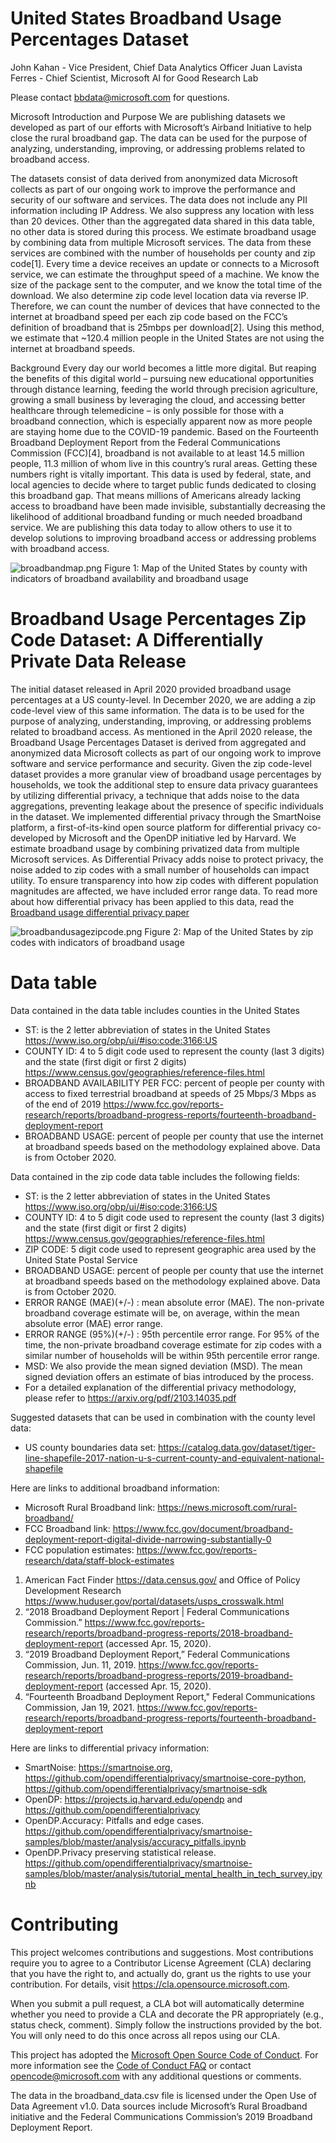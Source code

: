 # United States Broadband Usage Percentages Dataset
John Kahan - Vice President, Chief Data Analytics Officer
Juan Lavista Ferres - Chief Scientist, Microsoft AI for Good Research Lab

Please contact bbdata@microsoft.com for questions.

Microsoft Introduction and Purpose
We are publishing datasets we developed as part of our efforts with Microsoft’s Airband Initiative to help close the rural broadband gap. The data can be used for the purpose of analyzing, understanding, improving, or addressing problems related to broadband access.

The datasets consist of data derived from anonymized data Microsoft collects as part of our ongoing work to improve the performance and security of our software and services. The data does not include any PII information including IP Address. We also suppress any location with less than 20 devices. Other than the aggregated data shared in this data table, no other data is stored during this process. We estimate broadband usage by combining data from multiple Microsoft services. The data from these services are combined with the number of households per county and zip code[1]. Every time a device receives an update or connects to a Microsoft service, we can estimate the throughput speed of a machine. We know the size of the package sent to the computer, and we know the total time of the download. We also determine zip code level location data via reverse IP. Therefore, we can count the number of devices that have connected to the internet at broadband speed per each zip code based on the FCC’s definition of broadband that is 25mbps per download[2]. Using this method, we estimate that ~120.4 million people in the United States are not using the internet at broadband speeds.

Background
Every day our world becomes a little more digital. But reaping the benefits of this digital world – pursuing new educational opportunities through distance learning, feeding the world through precision agriculture, growing a small business by leveraging the cloud, and accessing better healthcare through telemedicine – is only possible for those with a broadband connection, which is especially apparent now as more people are staying home due to the COVID-19 pandemic. Based on the Fourteenth Broadband Deployment Report from the Federal Communications Commission (FCC)[4], broadband is not available to at least 14.5 million people, 11.3 million of whom live in this country’s rural areas. Getting these numbers right is vitally important. This data is used by federal, state, and local agencies to decide where to target public funds dedicated to closing this broadband gap. That means millions of Americans already lacking access to broadband have been made invisible, substantially decreasing the likelihood of additional broadband funding or much needed broadband service. We are publishing this data today to allow others to use it to develop solutions to improving broadband access or addressing problems with broadband access.

![broadbandmap.png](/assets/broadbandmap.png)
Figure 1: Map of the United States by county with indicators of broadband availability and broadband usage
 
# Broadband Usage Percentages Zip Code Dataset: A Differentially Private Data Release
The initial dataset released in April 2020 provided broadband usage percentages at a US county-level.  In December 2020, we are adding a zip code-level view of this same information. The data is to be used for the purpose of analyzing, understanding, improving, or addressing problems related to broadband access.
As mentioned in the April 2020 release, the Broadband Usage Percentages Dataset is derived from aggregated and anonymized data Microsoft collects as part of our ongoing work to improve software and service performance and security. Given the zip code-level dataset provides a more granular view of broadband usage percentages by households, we took the additional step to ensure data privacy guarantees by utilizing differential privacy, a technique that adds noise to the data aggregations, preventing leakage about the presence of specific individuals in the dataset. We implemented differential privacy through the SmartNoise platform, a first-of-its-kind open source platform for differential privacy co-developed by Microsoft and the OpenDP initiative led by Harvard.  We estimate broadband usage by combining privatized data from multiple Microsoft services.
As Differential Privacy adds noise to protect privacy, the noise added to zip codes with a small number of households can impact utility. To ensure transparency into how zip codes with different population magnitudes are affected, we have included error range data. To read more about how differential privacy has been applied to this data, read the [Broadband usage differential privacy paper](./assets/Broadband_usage_differential_privacy_paper.pdf)

![broadbandusagezipcode.png](/assets/broadbandusagezipcode.png)
Figure 2: Map of the United States by zip codes with indicators of broadband usage

# Data table
Data contained in the  data table includes counties in the United States
- ST: is the 2 letter abbreviation of states in the United States https://www.iso.org/obp/ui/#iso:code:3166:US
- COUNTY ID: 4 to 5 digit code used to represent the county (last 3 digits) and the state (first digit or first 2 digits) https://www.census.gov/geographies/reference-files.html
- BROADBAND AVAILABILITY PER FCC: percent of people per county with access to fixed terrestrial broadband at speeds of 25 Mbps/3 Mbps as of the end of 2019 https://www.fcc.gov/reports-research/reports/broadband-progress-reports/fourteenth-broadband-deployment-report
- BROADBAND USAGE: percent of people per county that use the internet at broadband speeds based on the methodology explained above. Data is from October 2020.

Data contained in the zip code data table includes the following fields:
- ST: is the 2 letter abbreviation of states in the United States https://www.iso.org/obp/ui/#iso:code:3166:US
- COUNTY ID: 4 to 5 digit code used to represent the county (last 3 digits) and the state (first digit or first 2 digits) https://www.census.gov/geographies/reference-files.html
- ZIP CODE: 5 digit code used to represent geographic area used by the United State Postal Service
- BROADBAND USAGE: percent of people per county that use the internet at broadband speeds based on the methodology explained above. Data is from October 2020.
- ERROR RANGE (MAE)(+/-) : mean absolute error (MAE). The non-private broadband coverage estimate will be, on average, within the mean absolute error (MAE) error range.
- ERROR RANGE (95%)(+/-) : 95th percentile error range. For 95% of the time, the non-private broadband coverage estimate for zip codes with a similar number of households will be within 95th percentile error range.
- MSD: We also provide the mean signed deviation (MSD). The mean signed deviation offers an estimate of bias introduced by the process.
- For a detailed explanation of the differential privacy methodology, please refer to https://arxiv.org/pdf/2103.14035.pdf



Suggested datasets that can be used in combination with the county level data:
- US county boundaries data set: https://catalog.data.gov/dataset/tiger-line-shapefile-2017-nation-u-s-current-county-and-equivalent-national-shapefile 

Here are links to additional broadband information:
- Microsoft Rural Broadband link: https://news.microsoft.com/rural-broadband/
- FCC Broadband link: https://www.fcc.gov/document/broadband-deployment-report-digital-divide-narrowing-substantially-0
- FCC population estimates: https://www.fcc.gov/reports-research/data/staff-block-estimates

1. American Fact Finder https://data.census.gov/ and Office of Policy Development Research https://www.huduser.gov/portal/datasets/usps_crosswalk.html
2. “2018 Broadband Deployment Report | Federal Communications Commission.” https://www.fcc.gov/reports-research/reports/broadband-progress-reports/2018-broadband-deployment-report (accessed Apr. 15, 2020).
3. “2019 Broadband Deployment Report,” Federal Communications Commission, Jun. 11, 2019. https://www.fcc.gov/reports-research/reports/broadband-progress-reports/2019-broadband-deployment-report (accessed Apr. 15, 2020).
4. “Fourteenth Broadband Deployment Report," Federal Communications Commission, Jan 19, 2021. https://www.fcc.gov/reports-research/reports/broadband-progress-reports/fourteenth-broadband-deployment-report

Here are links to differential privacy information:
- SmartNoise: https://smartnoise.org, https://github.com/opendifferentialprivacy/smartnoise-core-python, https://github.com/opendifferentialprivacy/smartnoise-sdk 
- OpenDP: https://projects.iq.harvard.edu/opendp and https://github.com/opendifferentialprivacy
- OpenDP.Accuracy: Pitfalls and edge cases. https://github.com/opendifferentialprivacy/smartnoise-samples/blob/master/analysis/accuracy_pitfalls.ipynb
- OpenDP.Privacy preserving statistical release. https://github.com/opendifferentialprivacy/smartnoise-samples/blob/master/analysis/tutorial_mental_health_in_tech_survey.ipynb 


# Contributing

This project welcomes contributions and suggestions.  Most contributions require you to agree to a
Contributor License Agreement (CLA) declaring that you have the right to, and actually do, grant us
the rights to use your contribution. For details, visit https://cla.opensource.microsoft.com.

When you submit a pull request, a CLA bot will automatically determine whether you need to provide
a CLA and decorate the PR appropriately (e.g., status check, comment). Simply follow the instructions
provided by the bot. You will only need to do this once across all repos using our CLA.

This project has adopted the [Microsoft Open Source Code of Conduct](https://opensource.microsoft.com/codeofconduct/).
For more information see the [Code of Conduct FAQ](https://opensource.microsoft.com/codeofconduct/faq/) or
contact [opencode@microsoft.com](mailto:opencode@microsoft.com) with any additional questions or comments.

The data in the broadband_data.csv file is licensed under the Open Use of Data Agreement v1.0. Data sources include Microsoft’s Rural Broadband initiative and the Federal Communications Commission’s 2019 Broadband Deployment Report.